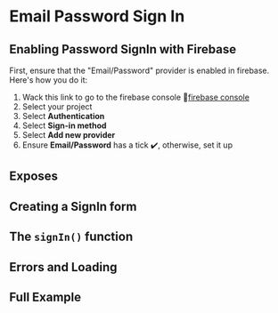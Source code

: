 # Email Password Sign In

## Enabling Password SignIn with Firebase
First, ensure that the "Email/Password" provider is enabled in firebase. Here's how you do it:
1. Wack this link to go to the firebase console 👊[firebase console](https://console.firebase.google.com/)
2. Select your project
3. Select **Authentication**
4. Select **Sign-in method**
5. Select **Add new provider**
6. Ensure **Email/Password** has a tick ✔️, otherwise, set it up

## Exposes

## Creating a SignIn form

## The `signIn()` function

## Errors and Loading

## Full Example
